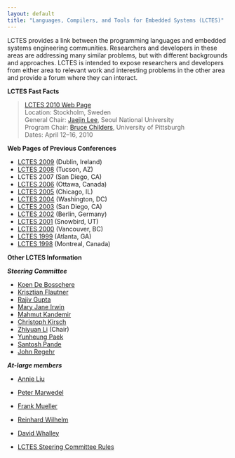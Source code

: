 ```yaml
---
layout: default
title: "Languages, Compilers, and Tools for Embedded Systems (LCTES)"
---
```

LCTES provides a link between the programming languages and
embedded systems engineering communities. Researchers and
developers in these areas are addressing many similar problems, but
with different backgrounds and approaches. LCTES is intended to
expose researchers and developers from either area to relevant work
and interesting problems in the other area and provide a forum
where they can interact.   

**LCTES Fast Facts**

> [LCTES 2010 Web Page](http://www.cs.pitt.edu/lctes2010/)  
> Location: Stockholm, Sweden  
> General Chair:
> [Jaejin Lee](http://aces.snu.ac.kr/~jlee/Jaejin_Lees_Home/Home.html),
> Seoul National University  
> Program Chair: [Bruce Childers](http://www.cs.pitt.edu/~childers/),
> University of Pittsburgh   
> Dates: April 12&#8211;16, 2010  

**Web Pages of Previous Conferences**  
- [LCTES 2009](http://www.cse.psu.edu/lctes09/) (Dublin, Ireland)  
- [LCTES 2008](http://lctes08.flux.utah.edu/) (Tucson, AZ)  
- LCTES 2007 (San Diego, CA)  
- [LCTES 2006](http://www.elis.ugent.be/lctes2006/) (Ottawa, Canada)  
- [LCTES 2005](http://lctes05.snu.ac.kr/) (Chicago, IL)  
- [LCTES 2004](http://lctes04.flux.utah.edu/) (Washington, DC)  
- [LCTES 2003](http://www.ce.chalmers.se/~pers/LCTES03) (San Diego, CA)  
- [LCTES 2002](http://www.edaa.com/lctes-scopes02/) (Berlin, Germany)  
- [LCTES 2001](http://redwood.snu.ac.kr/lctes2001/) (Snowbird, UT)   
- [LCTES 2000](http://archi.snu.ac.kr/lctes2000/) (Vancouver, BC)   
- [LCTES 1999](http://www.cs.indiana.edu/~liu/lctes99/) (Atlanta, GA)  
- [LCTES 1998](http://www.informatik.hu-berlin.de/~mueller/lctes98/) (Montreal, Canada)  

**Other LCTES Information**  

***Steering Committee***
 
-   [Koen De Bosschere](http://www.elis.ugent.be/~kdb/)
-   [Krisztian Flautner](http://www.eecs.umich.edu/~manowar/)
-   [Rajiv Gupta](http://www.cs.arizona.edu/people/gupta/)
-   [Mary Jane Irwin](http://www.cse.psu.edu/~mji/)
-   [Mahmut Kandemir](http://www.cse.psu.edu/~kandemir/)
-   [Christoph Kirsch](http://cs.uni-salzburg.at/~ck/)
-   [Zhiyuan Li](http://www.cs.purdue.edu/people/faculty/ci/)
    (Chair)
-   [Yunheung Paek](http://compiler.snu.ac.kr/ypaek/)
-   [Santosh Pande](http://www.cc.gatech.edu/~santosh/)
-   [John Regehr](http://www.cs.utah.edu/~regehr/)

***At-large members***

-   [Annie Liu](http://www.cs.indiana.edu/~liu/)
-   [Peter Marwedel](http://ls12-www.cs.uni-dortmund.de/~marwedel/)
-   [Frank Mueller](http://www.informatik.hu-berlin.de/~mueller/)
-   [Reinhard Wilhelm](http://www.cs.uni-sb.de/RW/users/wilhelm/wilhelm.html)
-   [David Whalley](http://www.cs.fsu.edu/~whalley/)
 
- [LCTES Steering Committee Rules](/Conferences/LCTES/By-laws)
